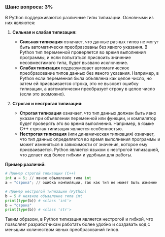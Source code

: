 ### Шанс вопроса: 3%

В Python поддерживаются различные типы типизации. Основными из них являются:

1. **Сильная и слабая типизация**:
   - **Сильная типизация** означает, что данные разных типов не могут быть автоматически преобразованы без явного указания. В Python тип переменной проверяется во время выполнения программы, и если попытаться присвоить значение несовместимого типа, будет вызвано исключение.
   - **Слабая типизация** подразумевает автоматическое преобразование типов данных без явного указания. Например, в Python если переменная была объявлена как целое число, но затем ей присваивается строка, это не вызовет ошибку типизации, а автоматически преобразует строку в целое число (если это возможно).

2. **Строгая и нестрогая типизация**:
   - **Строгая типизация** означает, что тип данных должен быть явно указан при объявлении переменной или функции, и компилятор будет проверять это во время выполнения. Например, в языке C++ строгая типизация является особенностью.
   - **Нестрогая типизация** (или динамическая типизация) означает, что тип данных определяется во время выполнения программы и может изменяться в зависимости от значения, которое ему присваивается. Python является языком с нестрогой типизацией, что делает код более гибким и удобным для работы.

**Пример различий**:
```python
# Пример строгой типизации (C++)
int a = 5; // явное объявление типа int
a = "строка"; // ошибка компиляции, так как тип не может быть изменен

# Пример нестрогой типизации (Python)
b = 5 # неявное объявление типа int
print(type(b)) # <class 'int'>
b = "строка"
print(type(b)) # <class 'str'>
```

Таким образом, в Python типизация является нестрогой и гибкой, что позволяет разработчикам работать более удобно и создавать код с меньшим количеством явных преобразований типов.